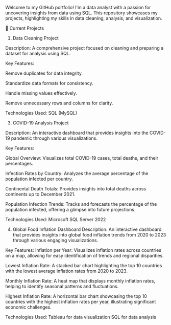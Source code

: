Welcome to my GitHub portfolio! I'm a data analyst with a passion for uncovering insights from data using SQL. This repository showcases my projects, highlighting my skills in data cleaning, analysis, and visualization.

📂 Current Projects

1. Data Cleaning Project
   
Description: A comprehensive project focused on cleaning and preparing a dataset for analysis using SQL.

Key Features:

Remove duplicates for data integrity.

Standardize data formats for consistency.

Handle missing values effectively.

Remove unnecessary rows and columns for clarity.

Technologies Used: SQL (MySQL)

3. COVID-19 Analysis Project
   
Description: An interactive dashboard that provides insights into the COVID-19 pandemic through various visualizations.

Key Features:

Global Overview: Visualizes total COVID-19 cases, total deaths, and their percentages.

Infection Rates by Country: Analyzes the average percentage of the population infected per country.

Continental Death Totals: Provides insights into total deaths across continents up to December 2021.

Population Infection Trends: Tracks and forecasts the percentage of the population infected, offering a glimpse into future projections.

Technologies Used: Microsoft SQL Server 2022


4. Global Food Inflation Dashboard
Description: An interactive dashboard that provides insights into global food inflation trends from 2020 to 2023 through various engaging visualizations.

Key Features:
Inflation per Year: Visualizes inflation rates across countries on a map, allowing for easy identification of trends and regional disparities.

Lowest Inflation Rate: A stacked bar chart highlighting the top 10 countries with the lowest average inflation rates from 2020 to 2023.

Monthly Inflation Rate: A heat map that displays monthly inflation rates, helping to identify seasonal patterns and fluctuations.

Highest Inflation Rate: A horizontal bar chart showcasing the top 10 countries with the highest inflation rates per year, illustrating significant economic challenges.

Technologies Used:
Tableau for data visualization
SQL for data analysis



